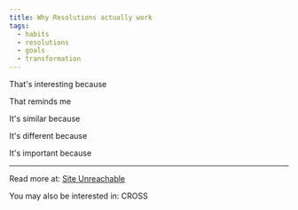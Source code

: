 ```yaml
---
title: Why Resolutions actually work
tags:
  - habits
  - resolutions
  - goals
  - transformation
---
```


That's interesting because

That reminds me

It's similar because

It's different because

It's important because

----

Read more at: [Site Unreachable](https://davidepstein.bulletin.com/why-new-year-s-resolutions-actually-work-astoundingly-well/)

You may also be interested in: CROSS